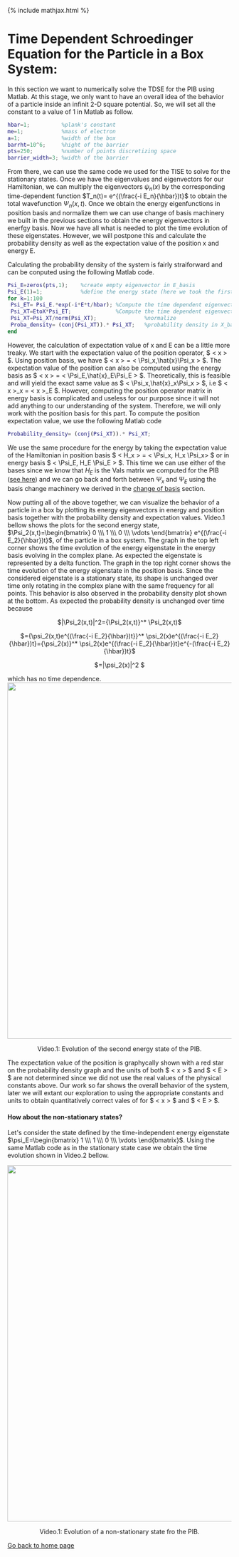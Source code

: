 {% include mathjax.html %}

# Time Dependent Schroedinger Equation for the Particle in a Box System:

In this section we want to numerically solve the TDSE for the PIB using Matlab.
At this stage, we only want to have an overall idea of the behavior of a particle inside an infinit 2-D square potential. So, we will set all the constant to a value of $1$ in Matlab as follow.

```Matlab
hbar=1;          %plank's constant
me=1;            %mass of electron
a=1;             %width of the box
barrht=10^6;     %hight of the barrier
pts=250;         %number of points discretizing space
barrier_width=3; %width of the barrier

```

From there, we can use the same code we used for the TISE to solve for the stationary states. Once we have the eigenvalues and eigenvectors for our Hamiltonian, we can multiply the eigenvectors $\psi_n(x)$ by the corresponding time-dependent function $T_n(t)= e^{(\frac{-i E_n}{\hbar})t}$ to obtain the total wavefunction $\Psi_n(x,t)$. Once we obtain the energy eigenfunctions in position basis and normalize them we can use change of basis machinery we built in the previous sections to obtain the energy eigenvectors in enerfgy basis. Now we have all what is needed to plot the time evolution of these eigenstates. However, we will postpone this and calculate the probability density as well as the expectation value of the position x and energy E.

Calculating the probability density of the system is fairly straiforward and can be conputed using the following Matlab code.

```Matlab
Psi_E=zeros(pts,1);    %create empty eigenvector in E_basis
Psi_E(1)=1;            %define the energy state (here we took the first energy state)
for k=1:100                                  
 Psi_ET= Psi_E.*exp(-i*E*t/hbar); %Compute the time dependent eigenvector in E_basis
 Psi_XT=EtoX*Psi_ET;              %Compute the time dependent eigenvector in X_basis 
 Psi_XT=Psi_XT/norm(Psi_XT);               %normalize
 Proba_density= (conj(Psi_XT)).* Psi_XT;   %probability density in X_basis
end

```
However, the calculation of expectation value of x and E can be a little more treaky. We start with the expectation value of the position operator, $ < x > $. 
 Using position basis, we have $ < x > = < \Psi_x,\hat{x}\Psi_x > $. The expectation value of the position can also be computed using the energy basis as $ < x > = < \Psi_E,\hat{x}_E\Psi_E > $. Theoretically, this is feasible and will yield the exact same value as $ < \Psi_x,\hat{x}_x\Psi_x > $, i.e $ < x >_x = < x >_E $. However, computing the position operator matrix in energy basis is complicated and useless for our purpose since it will not add anything to our understanding of the system. Therefore, we will only work with the position basis for this part. To compute the position expectation value, we use the following Matlab code
  
  ```Matlab
Probability_density= (conj(Psi_XT)).* Psi_XT;

```

We use the same procedure for the energy by taking the expectation value of the Hamiltonian in position basis $ < H_x > = < \Psi_x, H_x \Psi_x> $ or in energy basis $ < \Psi_E, H_E \Psi_E > $. This time we can use either of the bases since we know that $H_E$ is the Vals matrix we computed for the PIB ([see here](/ChangeofBasis.md)) and we can go back and forth between $\Psi_x$ and $\Psi_E$ using the basis change machinery we derived in the [change of basis](/ChangeofBasis.md) section.

Now putting all of the above together, we can visualize the behavior of a particle in a box by plotting its energy eigenvectors in energy and position basis together with the probability density and expectation values.
Video.1 bellow shows the plots for the second energy state, $\Psi_2(x,t)=\begin{bmatrix} 0 \\\ 1 \\\ 0 \\\ \vdots \end{bmatrix} e^{(\frac{-i E_2}{\hbar})t}$, of the particle in a box system. The graph in the top left corner shows the time evolution of the energy eigenstate in the energy basis evolving in the complex plane. As expected the eigenstate is represented by a delta function. The graph in the top right corner shows the time evolution of the energy eigenstate in the position basis. Since the considered eigenstate is a stationary state, its shape is unchanged over time only rotating in the complex plane with the same frequency for all points. This behavior is also observed in the probability density plot shown at the bottom. As expected the probability density is unchanged over time because 
<p align="center"> $|\Psi_2(x,t)|^2={\Psi_2(x,t)}^* \Psi_2(x,t)$</p> 
<p align="center">$={\psi_2(x,t)e^{(\frac{-i E_2}{\hbar})t}}^* \psi_2(x)e^{(\frac{-i E_2}{\hbar})t}={\psi_2(x)}^* \psi_2(x)e^{(\frac{-i E_2}{\hbar})t}e^{-(\frac{-i E_2}{\hbar})t}$</p>
<p align="center">$=|\psi_2(x)|^2 $</p> which has no time dependence.

<img src="https://user-images.githubusercontent.com/35305574/36699212-0506da5a-1b1a-11e8-9398-20a2d0a4969f.gif" width="800">
<p align="center">  Video.1: Evolution of the second energy state of the PIB. </p>

The expectation value of the position is graphycally shown with a red star on the probability density graph and the units of both $ < x > $ and $ < E > $ are not determined since we did not use the real values of the physical constants above. Our work so far shows the overall behavior of the system, later we will extant our exploration to using the appropriate constants and units to obtain quantitatively correct vales of for $ < x > $ and $ < E > $.

#### How about the non-stationary states? 
Let's consider the state defined by the time-independent energy eigenstate $\psi_E=\begin{bmatrix} 1 \\\ 1 \\\ 0 \\\ \vdots \end{bmatrix}$. Using the same Matlab code as in the stationary state case we obtain the time evolution shown in Video.2 bellow.

<img src="https://user-images.githubusercontent.com/35305574/36702023-75ced0d6-1b23-11e8-8043-65ff858ab4a1.gif" width="800">
<p align="center">  Video.1: Evolution of a non-stationary state fro the PIB. </p>

[Go back to home page](/README.md)
